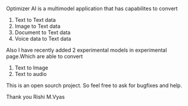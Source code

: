 Optimizer AI is a multimodel application that has capabilites to convert 
1. Text to Text data
2. Image to Text data
3. Document to Text data
4. Voice data to Text data

Also I have recently added 2 experimental models in experimental page.Which are able to convert

1. Text to Image
2. Text to audio

This is an open sourch project. So feel free to ask for bugfixes and help.

Thank you
Rishi M.Vyas